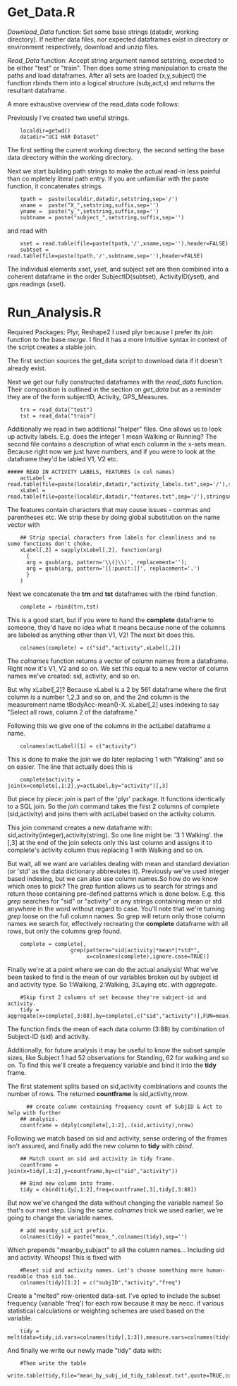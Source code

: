 Get_Data.R
===================
*Download_Data* function: Set some base strings (datadir, working directory). If neither data files, nor expected dataframes exist in directory or environment respectively, download and unzip files.

*Read_Data* function: Accept string argument named setstring, expected to be either "test" or "train". Then does some string manipulation to create the paths and load dataframes. After all sets are loaded (x,y,subject) the function rbinds them into a logical structure (subj,act,x) and returns the resultant dataframe.

A more exhaustive overview of the read_data code follows:

Previously I've created two useful strings.
```{r}
    localdir=getwd()
    datadir="UCI HAR Dataset"
```
The first setting the current working directory, the second setting the base data directory within the working directory.

Next we start building path strings to make the actual read-in less painful than co
mpletely literal path entry. If you are unfamiliar with the paste function, it concatenates strings.
```{r}
    tpath =  paste(localdir,datadir,setstring,sep='/')
    xname =  paste("X_",setstring,suffix,sep='')
    yname =  paste("y_",setstring,suffix,sep='')
    subtname = paste("subject_",setstring,suffix,sep='')
```
and read with
```{r}
    xset = read.table(file=paste(tpath,'/',xname,sep=''),header=FALSE)
    subtset = read.table(file=paste(tpath,'/',subtname,sep=''),header=FALSE)
```
The individual elements xset, yset, and subject set are then combined into a coherent dataframe in the order SubjectID(subtset), ActivityID(yset), and gps readings (xset).

Run_Analysis.R
===================
Required Packages: Plyr, Reshape2
I used plyr because I prefer its *join* function to the base *merge*. I find it has a more intuitive syntax in context of the script creates a stable join.

The first section sources the get_data script to download data if it doesn't already exist.

Next we get our fully constructed dataframes with the *read_data* function. Their composition is outlined in the section on *get_data* but as a reminder they are of the form subjectID, Activity, GPS_Measures.

```{r}
    trn = read_data("test")
    tst = read_data("train")
```

Additionally we read in two additional "helper" files. One allows us to look up activity labels. E.g. does the integer 1 mean Walking or Running? The second file contains a description of what each column in the x-sets mean. Because right now we just have numbers, and if you were to look at the dataframe they'd be labled V1, V2 etc.

```{r}
##### READ IN ACTIVITY LABELS, FEATURES (x col names)
    actLabel = read.table(file=paste(localdir,datadir,"activity_labels.txt",sep='/'),stringsAsFactors=FALSE)
    xLabel = read.table(file=paste(localdir,datadir,"features.txt",sep='/'),stringsAsFactors=FALSE)
```

The features contain characters that may cause issues - commas and parentheses etc.
We strip these by doing global substitution on the name vector with
```{r}
    ## Strip special characters from labels for cleanliness and so some functions don't choke.
    xLabel[,2] = sapply(xLabel[,2], function(arg) 
      { 
      arg = gsub(arg, pattern='\\(|\\)', replacement='');
      arg = gsub(arg, pattern='[[:punct:]]', replacement='.') 
      } 
    )
```
Next we concatenate the **trn** and **tst** dataframes with the rbind function.
```{r}
    complete = rbind(trn,tst)
```

This is a good start, but if you were to hand the **complete** dataframe to someone, they'd have no idea what it means because none of the columns are labeled as anything other than V1, V2! The next bit does this.
```{r}
    colnames(complete) = c("sid","activity",xLabel[,2])
```
The *colnames* function returns a vector of column names from a dataframe. Right now it's V1, V2 and so on. We set this equal to a new vector of column names we've created: sid, activity, and so on. 

But why xLabel[,2]? Because xLabel is a 2 by 561 dataframe where the first column is a number 1,2,3 and so on, and the 2nd column is the measurement name tBodyAcc-mean()-X. xLabel[,2] uses indexing to say "Select all rows, column 2 of the dataframe."

Following this we give one of the columns in the actLabel dataframe a name. 
```{r}
    colnames(actLabel)[1] = c("activity")
```
This is done to make the join we do later replacing 1 with "Walking" and so on easier. The line that actually does this is
```{r}
    complete$activity = join(x=complete[,1:2],y=actLabel,by="activity")[,3]
```
But piece by piece: *join* is part of the 'plyr' package. It functions identically to a SQL join. So the *join* command takes the first 2 columns of complete (sid,activity) and joins them with actLabel based on the activity column. 

This join command creates a new dataframe with: sid,activity(integer),activity(string). So one line might be: '3 1 Walking'. the [,3] at the end of the join selects only this last column and assigns it to complete's activity column thus replacing 1 with Walking and so on. 

But wait, all we want are variables dealing with mean and standard deviation (or 'std' as the data dictionary abbreviates it).
Previously we've used integer based indexing, but we can also use column names.So how do we know which ones to pick? The *grep* funtion allows us to search for strings and return those containing pre-defined patterns which is done below. E.g. this *grep* searches for "sid" or "activity" or any strings containing mean or std anywhere in the word without regard to case. You'll note that we're turning *grep* loose on the full column names. So grep will return only those column names we search for, effectively recreating the **complete** dataframe with all rows, but only the columns grep found.
```{r}
    complete = complete[,
                    grep(pattern="sid|activity|*mean*|*std*",
                         x=colnames(complete),ignore.case=TRUE)]
```

Finally we're at a point where we can do the actual analysis!
What we've been tasked to find is the mean of our variables broken out by subject id and activity type. So 1:Walking, 2:Walking, 3:Laying etc. with *aggregate*.
```{r}
    #Skip first 2 columns of set because they're subject-id and activity.
    tidy = aggregate(x=complete[,3:88],by=complete[,c("sid","activity")],FUN=mean)
```
The function finds the mean of each data column (3:88) by combination of Subject-ID (sid) and activity.

Additionally, for future analysis it may be useful to know the subset sample sizes, like Subject 1 had 52 observations for Standing, 62 for walking and so on. To find this we'll create a frequency variable and bind it into the **tidy** frame.

The first statement splits based on sid,activity combinations and counts the number of rows. The returned **countframe** is sid,activity,nrow.

```{r}
      ## create column containing frequency count of SubjID & Act to help with further 
    ## analysis. 
    countframe = ddply(complete[,1:2],.(sid,activity),nrow)
```

Following we match based on sid and activity, sense ordering of the frames isn't assured, and finally add the new column to **tidy** with *cbind*.
```{r}
    ## Match count on sid and activity in tidy frame.
    countframe = join(x=tidy[,1:2],y=countframe,by=c("sid","activity"))

    ## Bind new column into frame.
    tidy = cbind(tidy[,1:2],freq=countframe[,3],tidy[,3:88])
```

But now we've changed the data without changing the variable names! So that's our next step. Using the same *colnames* trick we used earlier, we're going to change the variable names.
```{r}
    # add meanby_sid_act prefix.
    colnames(tidy) = paste("mean_",colnames(tidy),sep='')
```
Which prepends "meanby_subjact" to all the column names... Including sid and activity. Whoops! This is fixed with
```{r}
    #Reset sid and activity names. Let's choose something more human-readable than sid too.
    colnames(tidy)[1:2] = c("subjID","activity","freq")
```

Create a "melted" row-oriented data-set. I've opted to include the subset frequency (variable 'freq') for each row because it may be necc. if various statistical calculations or weighting schemes are used based on the variable.
```{r}
    tidy = melt(data=tidy,id.vars=colnames(tidy[,1:3]),measure.vars=colnames(tidy[,4:ncol(tidy)]))
```

And finally we write our newly made "tidy" data with:
```{r}
    #Then write the table
    write.table(tidy,file="mean_by_subj_id_tidy_tableout.txt",quote=TRUE,col.names=TRUE,row.names=FALSE)
```